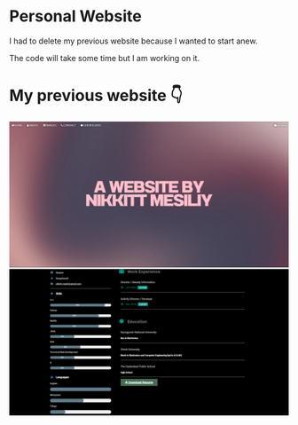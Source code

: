 # Personal Website

I had to delete my previous website because I wanted to start anew.

The code will take some time but I am working on it.

# My previous website 👇
![Old website](ASSETS/Screenshot%202024-12-02%20231253.png)
![Old website - Resume](ASSETS/Screenshot%202024-12-02%20231519.png)